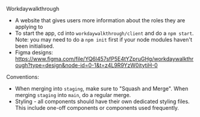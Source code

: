 Workdaywalkthrough
- A website that gives users more information about the roles they are applying to
- To start the app, cd into `workdaywalkthrough/client` and do a `npm start`. Note: you may need to do a `npm init` first if your node modules haven't been initialised.
- Figma designs: https://www.figma.com/file/YQ6l457sfP5E4tYZpruGHg/workdaywalkthrough?type=design&node-id=0-1&t=z4L9R9YzW0itytiH-0


Conventions:
- When merging into `staging`, make sure to "Squash and Merge". When merging `staging` into `main`, do a regular merge.
- Styling - all components should have their own dedicated styling files. This include one-off components or components used frequently.
